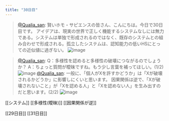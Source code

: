 ```yaml
---
title: "30日目"
---
```


> [@Qualia_san](https://twitter.com/Qualia_san/status/1596170597922656256?s=20&t=Tlmu5QWMQ6TrWFueyG0fuA): 賢いホモ・サピエンスの皆さん、こんにちは。今日で30日目です。
> アイデアは、現実の世界で正しく機能するシステムなしには無力である。システムは単独で形成されるのではなく、既存のシステムとの組み合わせで形成される。孤立したシステムは、認知能力の低いHSにとっての近似値に過ぎない。
> ![image](https://pbs.twimg.com/media/Fia8cvMaEAAt12p.png)

> [@Qualia_san](https://twitter.com/Qualia_san/status/1596170851766108162?s=20&t=Tlmu5QWMQ6TrWFueyG0fuA): Q：多様性を認めると多様性の破壊につながるのでしょうか？
> A：ちょっと質問が曖昧ですね。もう少し言葉を補ってほしい。(1/2)
> ![image](https://pbs.twimg.com/media/Fia8wmXaUAACwzE.png)
> [@Qualia_san](https://twitter.com/Qualia_san/status/1596170856132415488?s=20&t=Tlmu5QWMQ6TrWFueyG0fuA): 一般に、「個人がXを許すかどうか」は「Xが破壊されるかどうか」に影響しにくいと思います。
> 因果関係は逆で、「Xが破壊されないこと」が「Xを認める人」と「Xを認めない人」を生み出すのだと思います。(2/2)
> ![image](https://pbs.twimg.com/media/Fia82O1akAA386z.png)

[[システム]]
[[多様性(曖昧)]]
[[因果関係が逆]]

[[29日目]] [[31日目]]
